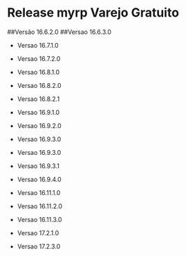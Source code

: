# Release myrp Varejo Gratuito
##Versão 16.6.2.0
##Versao 16.6.3.0

- Versao 16.7.1.0

- Versao 16.7.2.0

- Versao 16.8.1.0

- Versao 16.8.2.0

- Versao 16.8.2.1

- Versao 16.9.1.0

- Versao 16.9.2.0

- Versao 16.9.3.0

- Versao 16.9.3.0

- Versao 16.9.3.1

- Versao 16.9.4.0

- Versao 16.11.1.0

- Versao 16.11.2.0

- Versao 16.11.3.0

- Versao 17.2.1.0

- Versao 17.2.3.0

